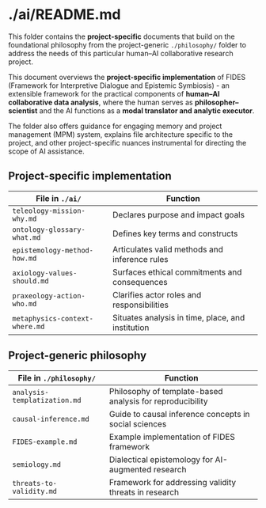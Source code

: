 # ./ai/README.md

This folder contains the **project-specific**  documents that build on the foundational philosophy from the project-generic `./philosophy/` folder to address the needs of this particular human–AI collaborative research project. 

This document overviews the **project-specific implementation** of FIDES (Framework for Interpretive Dialogue and Epistemic Symbiosis) - an extensible framework for the practical components of **human–AI collaborative data analysis**, where the human serves as **philosopher–scientist** and the AI functions as a **modal translator and analytic executor**.

The folder also offers guidance for engaging memory and project management (MPM) system, explains file architecture specific to the project, and other project-specific nuances  instrumental for directing the scope of AI assistance.


## Project-specific implementation 
| File in `./ai/`         | Function                                          |
|---------------------------|---------------------------------------------|
| `teleology-mission-why.md`      | Declares purpose and impact goals                 |
| `ontology-glossary-what.md`     | Defines key terms and constructs                  |
| `epistemology-method-how.md`    | Articulates valid methods and inference rules     |
| `axiology-values-should.md`     | Surfaces ethical commitments and consequences     |
| `praxeology-action-who.md`      | Clarifies actor roles and responsibilities        |
| `metaphysics-context-where.md`  | Situates analysis in time, place, and institution |


## Project-generic philosophy 

| File in `./philosophy/`         | Function                                          |
|---------------------------|---------------------------------------------|
| `analysis-templatization.md` | Philosophy of template-based analysis for reproducibility |
| `causal-inference.md` | Guide to causal inference concepts in social sciences |
| `FIDES-example.md` | Example implementation of FIDES framework |
| `semiology.md` | Dialectical epistemology for AI-augmented research |
| `threats-to-validity.md` | Framework for addressing validity threats in research |




